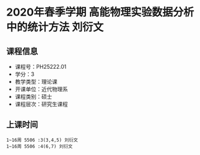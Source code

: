# 2020年春季学期 高能物理实验数据分析中的统计方法 刘衍文






## 课程信息

- 课程号：PH25222.01
- 学分：3
- 教学类型：理论课
- 开课单位：近代物理系
- 课程类别：硕士
- 课程层次：研究生课程

## 上课时间

```
1~16周 5506 :3(3,4,5) 刘衍文
1~16周 5506 :4(6,7) 刘衍文
```

